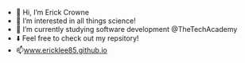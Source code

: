 - 👋 Hi, I’m Erick Crowne
- 👀 I’m interested in all things science!
- 🌱 I’m currently studying software development @TheTechAcademy
- ⬇️ Feel free to check out my repsitory!
- 📫www.ericklee85.github.io

